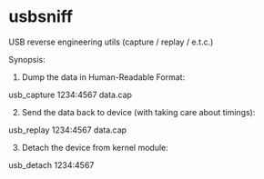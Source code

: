 usbsniff
=========

USB reverse engineering utils (capture / replay / e.t.c.)

Synopsis:

1) Dump the data in Human-Readable Format:

usb_capture 1234:4567 data.cap

2) Send the data back to device (with taking care about timings):

usb_replay 1234:4567 data.cap

3) Detach the device from kernel module:

usb_detach 1234:4567
